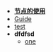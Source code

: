 <!-- docs/_sidebar.md -->


* [**节点的使用**](/guide)
* [Guide](guide.md "The greatest guide in the world")
* [test](/test/)
* **dfdfsd**
    * [one](/one/one1.md)
